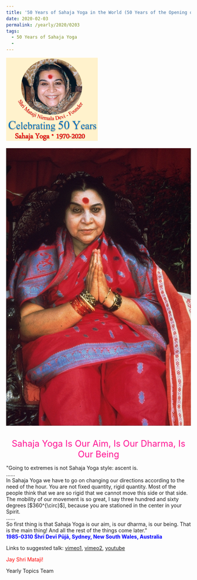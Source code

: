 ```yaml
---
title: '50 Years of Sahaja Yoga in the World (50 Years of the Opening of the Sahasrāra Chakra), Post 5'
date: 2020-02-03
permalink: /yearly/2020/0203
tags:
  - 50 Years of Sahaja Yoga
  - 
---
```


<div style="text-align: left"><img src="/images/Celebrating50YearsSahajaYoga.png" width="250" /></div><br>

<div style="text-align: center"><img src="/images/image310.png" /></div>

<br>
<p style="color:DeepPink; text-align:center">
<font size="+2"><b></b>Sahaja Yoga Is Our Aim, Is Our Dharma, Is Our Being<br></font>
</p>

<p>
"Going to extremes is not Sahaja Yoga style: ascent is.<br>
......<br>
In Sahaja Yoga we have to go on changing our directions according to the need of the hour. You are not fixed quantity, rigid quantity. Most of the people think that we are so rigid that we cannot move this side or that side. The mobility of our movement is so great, I say three hundred and sixty degrees [$360^{\circ}$], because you are stationed in the center in your Spirit.<br>
......<br>
So first thing is that Sahaja Yoga is our aim, is our dharma, is our being. That is the main thing! And all the rest of the things come later."<br>
<font color="blue"><b>1985-0310 Śhrī Devī Pūjā, Sydney, New South Wales, Australia</b></font><br>
</p>

Links to suggested talk: <a href="https://vimeo.com/24815382"> vimeo1</a>, <a href="https://vimeo.com/88508187"> vimeo2</a>, <a href="https://www.youtube.com/watch?v=sSv3VrQgb5Y"> youtube</a><br>

<p style="color:red;">Jay Shri Mataji!<br></p>

Yearly Topics Team